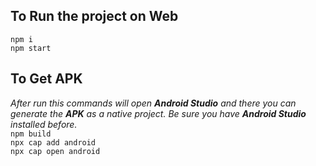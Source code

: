 ## To Run the project on Web
```npm i```\
```npm start```
## To Get APK
_After run this commands will open **Android Studio** and there you can generate the **APK** as a native project. Be sure you have **Android Studio** installed before._\
```npm build```\
```npx cap add android```\
```npx cap open android```